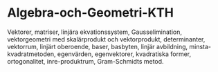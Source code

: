 # Algebra-och-Geometri-KTH

Vektorer, matriser, linjära ekvationssystem, Gausselimination, vektorgeometri med skalärprodukt och vektorprodukt, determinanter, vektorrum, linjärt oberoende, baser, basbyten, linjär avbildning, minsta-kvadratmetoden, egenvärden, egenvektorer, kvadratiska former, ortogonalitet, inre-produktrum, Gram-Schmidts metod.
